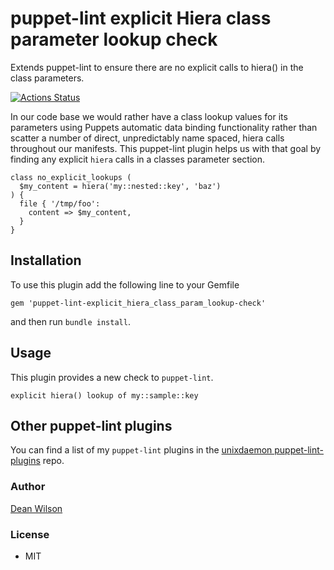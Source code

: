 # puppet-lint explicit Hiera class parameter lookup check

Extends puppet-lint to ensure there are no explicit calls to hiera()
in the class parameters.

[![Actions Status](https://github.com/deanwilson/puppet-lint-explicit_hiera_class_param_lookup-check/workflows/Ruby/badge.svg)](https://github.com/deanwilson/puppet-lint-explicit_hiera_class_param_lookup-check/actions)

In our code base we would rather have a class lookup values for its
parameters using Puppets automatic data binding functionality rather than
scatter a number of direct, unpredictably name spaced, hiera calls
throughout our manifests. This puppet-lint plugin helps us with that goal by
finding any explicit `hiera` calls in a classes parameter section.

    class no_explicit_lookups (
      $my_content = hiera('my::nested::key', 'baz')
    ) {
      file { '/tmp/foo':
        content => $my_content,
      }
    }

## Installation

To use this plugin add the following line to your Gemfile

    gem 'puppet-lint-explicit_hiera_class_param_lookup-check'

and then run `bundle install`.

## Usage

This plugin provides a new check to `puppet-lint`.

    explicit hiera() lookup of my::sample::key

## Other puppet-lint plugins

You can find a list of my `puppet-lint` plugins in the
[unixdaemon puppet-lint-plugins](https://github.com/deanwilson/unixdaemon-puppet-lint-plugins) repo.

### Author

[Dean Wilson](http://www.unixdaemon.net)

### License

 * MIT
